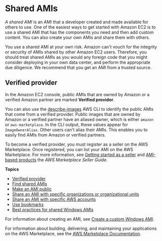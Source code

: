 # Shared AMIs<a name="sharing-amis"></a>

*A shared AMI* is an AMI that a developer created and made available for others to use\. One of the easiest ways to get started with Amazon EC2 is to use a shared AMI that has the components you need and then add custom content\. You can also create your own AMIs and share them with others\. 

You use a shared AMI at your own risk\. Amazon can't vouch for the integrity or security of AMIs shared by other Amazon EC2 users\. Therefore, you should treat shared AMIs as you would any foreign code that you might consider deploying in your own data center, and perform the appropriate due diligence\. We recommend that you get an AMI from a trusted source\.

## Verified provider<a name="verified-ami-provider"></a>

In the Amazon EC2 console, public AMIs that are owned by Amazon or a verified Amazon partner are marked **Verified provider**\.

You can also use the [describe\-images](https://docs.aws.amazon.com/cli/latest/reference/ec2/describe-images.html) AWS CLI to identify the public AMIs that come from a verified provider\. Public images that are owned by Amazon or a verified partner have an aliased owner, which is either `amazon` or `aws-marketplace`\. In the CLI output, these values appear for `ImageOwnerAlias`\. Other users can't alias their AMIs\. This enables you to easily find AMIs from Amazon or verified partners\.

To become a verified provider, you must register as a seller on the AWS Marketplace\. Once registered, you can list your AMI on the AWS Marketplace\. For more information, see [Getting started as a seller](https://docs.aws.amazon.com/marketplace/latest/userguide/user-guide-for-sellers.html) and [AMI\-based products](https://docs.aws.amazon.com/marketplace/latest/userguide/ami-products.html) the *AWS Marketplace Seller Guide*\.

**Topics**
+ [Verified provider](#verified-ami-provider)
+ [Find shared AMIs](usingsharedamis-finding.md)
+ [Make an AMI public](sharingamis-intro.md)
+ [Share an AMI with specific organizations or organizational units](share-amis-with-organizations-and-OUs.md)
+ [Share an AMI with specific AWS accounts](sharingamis-explicit.md)
+ [Use bookmarks](using-bookmarks.md)
+ [Best practices for shared Windows AMIs](windows-amis-guidelines.md)

For information about creating an AMI, see [Create a custom Windows AMI](https://docs.aws.amazon.com/AWSEC2/latest/WindowsGuide/Creating_EBSbacked_WinAMI.html)\.

For information about building, delivering, and maintaining your applications on the AWS Marketplace, see the [AWS Marketplace Documentation](https://docs.aws.amazon.com/marketplace/)\.